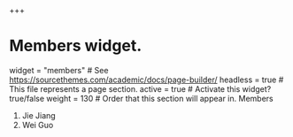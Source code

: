 +++
# Members widget.
widget = "members"  # See https://sourcethemes.com/academic/docs/page-builder/
headless = true  # This file represents a page section.
active = true  # Activate this widget? true/false
weight = 130  # Order that this section will appear in.
Members
1. Jie Jiang
2. Wei Guo
